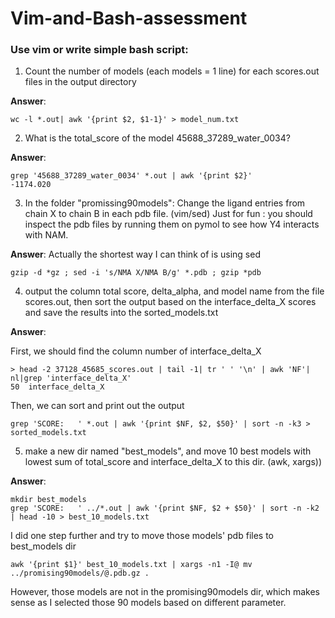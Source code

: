 # Vim-and-Bash-assessment

### Use vim or  write simple bash script:

1. Count the number of models (each models = 1 line) for each scores.out files in the output directory

**Answer**: 
```
wc -l *.out| awk '{print $2, $1-1}' > model_num.txt
```

2. What is the total_score of the model 45688_37289_water_0034?

**Answer**:
```
grep '45688_37289_water_0034' *.out | awk '{print $2}'
-1174.020
```

3. In the folder "promissing90models": Change the ligand entries from chain X to chain B in each pdb file. (vim/sed)
Just for fun : you should inspect the pdb files by running them on pymol to see how Y4 interacts with NAM.

**Answer**:
Actually the shortest way I can think of is using sed
```
gzip -d *gz ; sed -i 's/NMA X/NMA B/g' *.pdb ; gzip *pdb
```

4. output the column total score, delta_alpha, and model name from the file scores.out, then sort the output based on the interface_delta_X scores and save the results into the sorted_models.txt

**Answer**: 

First, we should find the column number of interface_delta_X
```
> head -2 37128_45685_scores.out | tail -1| tr ' ' '\n' | awk 'NF'| nl|grep 'interface_delta_X'
50  interface_delta_X
```
Then, we can sort and print out the output
```
grep 'SCORE:   ' *.out | awk '{print $NF, $2, $50}' | sort -n -k3 > sorted_models.txt
```

5. make a new dir named "best_models", and move 10 best models with lowest sum of total_score and interface_delta_X to this dir. (awk, xargs))

**Answer**: 
```
mkdir best_models
grep 'SCORE:   ' ../*.out | awk '{print $NF, $2 + $50}' | sort -n -k2 | head -10 > best_10_models.txt
```
I did one step further and try to move those models' pdb files to best_models dir

```
awk '{print $1}' best_10_models.txt | xargs -n1 -I@ mv ../promising90models/@.pdb.gz .
```
However, those models are not in the promising90models dir, which makes sense as I selected those 90 models based on different parameter.

